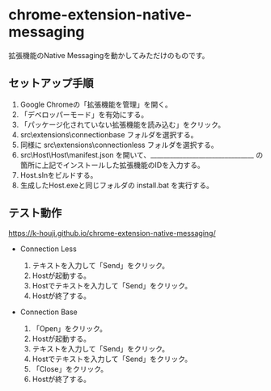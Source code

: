 # chrome-extension-native-messaging

拡張機能のNative Messagingを動かしてみただけのものです。

## セットアップ手順

1. Google Chromeの「拡張機能を管理」を開く。
1. 「デベロッパーモード」を有効にする。
1. 「パッケージ化されていない拡張機能を読み込む」をクリック。
1. src\extensions\connectionbase フォルダを選択する。
1. 同様に src\extensions\connectionless フォルダを選択する。
1. src\Host\Host\manifest.json を開いて、________________________________ の箇所に上記でインストールした拡張機能のIDを入力する。
1. Host.slnをビルドする。
1. 生成したHost.exeと同じフォルダの install.bat を実行する。

## テスト動作

https://k-houji.github.io/chrome-extension-native-messaging/

* Connection Less
    1. テキストを入力して「Send」をクリック。
    1. Hostが起動する。
    1. Hostでテキストを入力して「Send」をクリック。
    1. Hostが終了する。

* Connection Base
    1. 「Open」をクリック。
    1. Hostが起動する。
    1. テキストを入力して「Send」をクリック。
    1. Hostでテキストを入力して「Send」をクリック。
    1. 「Close」をクリック。
    1. Hostが終了する。
